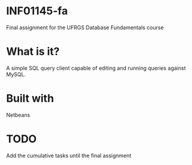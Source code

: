 # INF01145-fa
Final assignment for the UFRGS Database Fundamentals course

# What is it?
A simple SQL query client capable of editing and running queries against MySQL.

# Built with
Netbeans

# TODO
Add the cumulative tasks until the final assignment
